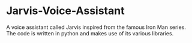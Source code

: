 # Jarvis-Voice-Assistant  
A voice assistant called Jarvis inspired from the famous Iron Man series. The code is written in python and makes use of its various libraries. 
